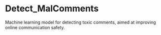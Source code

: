 # Detect_MalComments
Machine learning model for detecting toxic comments, aimed at improving online communication safety.
